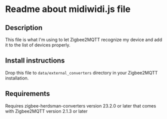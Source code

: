 # Readme about midiwidi.js file

## Description

This file is what I'm using to let Zigbee2MQTT recognize my device and add it to the list of devices properly.

## Install instructions

Drop this file to `data/external_converters` directory in your Zigbee2MQTT installation.

## Requirements

Requires zigbee-herdsman-converters version 23.2.0 or later that comes with Zigbee2MQTT version 2.1.3 or later